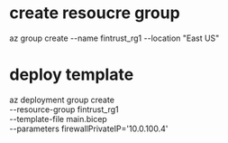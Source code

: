 # create resoucre group
az group create --name fintrust_rg1 --location "East US"

# deploy template
az deployment group create \
  --resource-group fintrust_rg1 \
  --template-file main.bicep \
  --parameters firewallPrivateIP='10.0.100.4'
